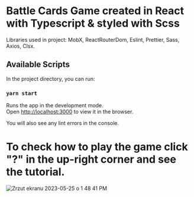 # Battle Cards Game created in React with Typescript & styled with Scss

Libraries used in project: MobX, ReactRouterDom, Eslint, Prettier, Sass, Axios, Clsx. 

## Available Scripts

In the project directory, you can run:

### `yarn start`

Runs the app in the development mode.\
Open [http://localhost:3000](http://localhost:3000) to view it in the browser.

You will also see any lint errors in the console.

# To check how to play the game click "?" in the up-right corner and see the tutorial. 

![Zrzut ekranu 2023-05-25 o 1 48 41 PM](https://github.com/bartkozik/BattleCardsGame/assets/106819506/23f63661-7da9-4067-882c-d65b69c6b84f)
